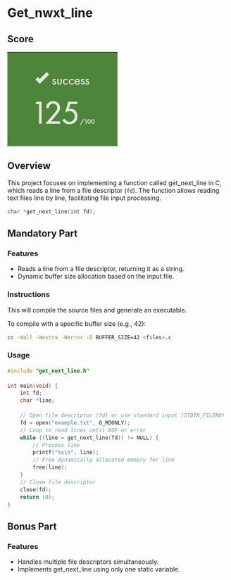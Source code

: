 # Get_nwxt_line

## Score
![project score](/assets/score.png)

## Overview
This project focuses on implementing a function called get_next_line in C, which reads a line from a file descriptor (`fd`). The function allows reading text files line by line, facilitating file input processing.
```c
char *get_next_line(int fd);
```

## Mandatory Part
### Features
- Reads a line from a file descriptor, returning it as a string.
- Dynamic buffer size allocation based on the input file.
### Instructions
This will compile the source files and generate an executable.

To compile with a specific buffer size (e.g., 42):

```bash
cc -Wall -Wextra -Werror -D BUFFER_SIZE=42 <files>.c
```
### Usage
```c
#include "get_next_line.h"

int main(void) {
    int fd;
    char *line;

    // Open file descriptor (fd) or use standard input (STDIN_FILENO)
    fd = open("example.txt", O_RDONLY);
    // Loop to read lines until EOF or error
    while ((line = get_next_line(fd)) != NULL) {
        // Process line
        printf("%s\n", line);
        // Free dynamically allocated memory for line
        free(line);
    }
    // Close file descriptor
    close(fd);
    return (0);
}
```

## Bonus Part
### Features
- Handles multiple file descriptors simultaneously.
- Implements get_next_line using only one static variable.